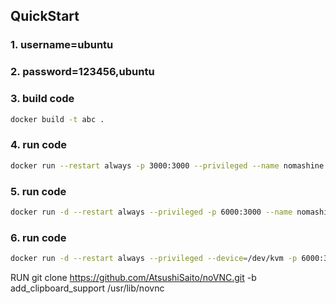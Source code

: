 ## QuickStart

### 1. username=ubuntu
### 2. password=123456,ubuntu


### 3. build code
```bash
docker build -t abc .
```

### 4. run code
```bash
docker run --restart always -p 3000:3000 --privileged --name nomashine abc
```

### 5. run code
```bash
docker run -d --restart always --privileged -p 6000:3000 --name nomashine abc
```

### 6. run code
```bash
docker run -d --restart always --privileged --device=/dev/kvm -p 6000:3000 --name nomashine a35377/emu:base

```

RUN git clone https://github.com/AtsushiSaito/noVNC.git -b add_clipboard_support /usr/lib/novnc
